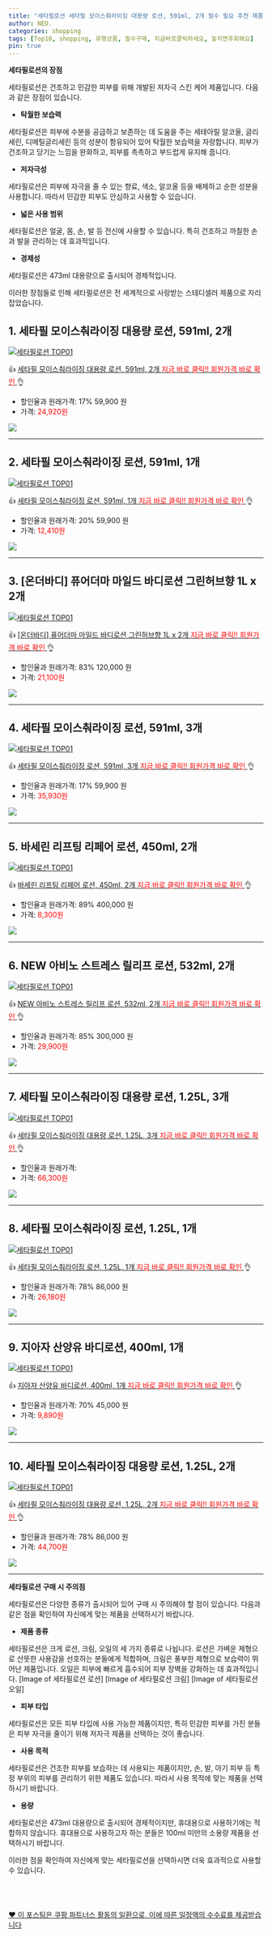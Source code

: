 ```yaml
---
title: "세타필로션 세타필 모이스춰라이징 대용량 로션, 591ml, 2개 필수 필요 추천 제품 비교 최저 가격 비교 장점 구매 후기 구매평"
author: NEO.
categories: shopping
tags: [Top10, shopping, 유행상품, 필수구매, 지금바로클릭하세요, 놓치면후회해요]
pin: true
---
```

**세타필로션의 장점**

세타필로션은 건조하고 민감한 피부를 위해 개발된 저자극 스킨 케어 제품입니다. 다음과 같은 장점이 있습니다.

* **탁월한 보습력**

세타필로션은 피부에 수분을 공급하고 보존하는 데 도움을 주는 세테아릴 알코올, 글리세린, 디메틸글리세린 등의 성분이 함유되어 있어 탁월한 보습력을 자랑합니다. 피부가 건조하고 당기는 느낌을 완화하고, 피부를 촉촉하고 부드럽게 유지해 줍니다.

* **저자극성**

세타필로션은 피부에 자극을 줄 수 있는 향료, 색소, 알코올 등을 배제하고 순한 성분을 사용합니다. 따라서 민감한 피부도 안심하고 사용할 수 있습니다.

* **넓은 사용 범위**

세타필로션은 얼굴, 몸, 손, 발 등 전신에 사용할 수 있습니다. 특히 건조하고 까칠한 손과 발을 관리하는 데 효과적입니다.

* **경제성**

세타필로션은 473ml 대용량으로 출시되어 경제적입니다.

이러한 장점들로 인해 세타필로션은 전 세계적으로 사랑받는 스테디셀러 제품으로 자리 잡았습니다.

   

## 1. 세타필 모이스춰라이징 대용량 로션, 591ml, 2개

[![세타필로션 TOP01](https://thumbnail6.coupangcdn.com/thumbnails/remote/490x490ex/image/retail/images/711593805388429-8681b9cc-5d10-40db-99d4-f490d8eca8b5.jpg)](https://link.coupang.com/re/AFFSDP?lptag=AF3617701&subid=GithubCoopas&pageKey=7164345502&traceid=V0-153&itemId=15015111767&vendorItemId=85072877349)


👍 [세타필 모이스춰라이징 대용량 로션, 591ml, 2개 <font color=red> 지금 바로 클릭!! 회원가격 바로 확인 </font> ](https://link.coupang.com/re/AFFSDP?lptag=AF3617701&subid=GithubCoopas&pageKey=7164345502&traceid=V0-153&itemId=15015111767&vendorItemId=85072877349) 👌 


- 할인율과 원래가격: 17%  59,900   원
- 가격: <span style='color:red'>24,920원</span>

[![](/discount_price.png)](https://link.coupang.com/re/AFFSDP?lptag=AF3617701&subid=GithubCoopas&pageKey=7164345502&traceid=V0-153&itemId=15015111767&vendorItemId=85072877349)

---


   

## 2. 세타필 모이스춰라이징 로션, 591ml, 1개

[![세타필로션 TOP01](https://thumbnail6.coupangcdn.com/thumbnails/remote/490x490ex/image/retail/images/1322644922592436-233ae835-1c61-4ace-bc8d-8950cb6c315f.jpg)](https://link.coupang.com/re/AFFSDP?lptag=AF3617701&subid=GithubCoopas&pageKey=7164345502&traceid=V0-153&itemId=14999324866&vendorItemId=80519514876)


👍 [세타필 모이스춰라이징 로션, 591ml, 1개 <font color=red> 지금 바로 클릭!! 회원가격 바로 확인 </font> ](https://link.coupang.com/re/AFFSDP?lptag=AF3617701&subid=GithubCoopas&pageKey=7164345502&traceid=V0-153&itemId=14999324866&vendorItemId=80519514876) 👌 


- 할인율과 원래가격: 20%  59,900   원
- 가격: <span style='color:red'>12,410원</span>

[![](/discount_price.png)](https://link.coupang.com/re/AFFSDP?lptag=AF3617701&subid=GithubCoopas&pageKey=7164345502&traceid=V0-153&itemId=14999324866&vendorItemId=80519514876)

---


   

## 3. [온더바디] 퓨어더마 마일드 바디로션 그린허브향 1L x 2개

[![세타필로션 TOP01](https://thumbnail7.coupangcdn.com/thumbnails/remote/490x490ex/image/vendor_inventory/c1b8/434fd66abefb48a781c91c2e360709cbc0c6fa54c4496d4e7ddc7d9e1dde.jpg)](https://link.coupang.com/re/AFFSDP?lptag=AF3617701&subid=GithubCoopas&pageKey=5314334755&traceid=V0-153&itemId=15240327237&vendorItemId=80519998474)


👍 [[온더바디] 퓨어더마 마일드 바디로션 그린허브향 1L x 2개 <font color=red> 지금 바로 클릭!! 회원가격 바로 확인 </font> ](https://link.coupang.com/re/AFFSDP?lptag=AF3617701&subid=GithubCoopas&pageKey=5314334755&traceid=V0-153&itemId=15240327237&vendorItemId=80519998474) 👌 


- 할인율과 원래가격: 83%  120,000   원
- 가격: <span style='color:red'>21,100원</span>

[![](/discount_price.png)](https://link.coupang.com/re/AFFSDP?lptag=AF3617701&subid=GithubCoopas&pageKey=5314334755&traceid=V0-153&itemId=15240327237&vendorItemId=80519998474)

---


   

## 4. 세타필 모이스춰라이징 로션, 591ml, 3개

[![세타필로션 TOP01](https://thumbnail10.coupangcdn.com/thumbnails/remote/490x490ex/image/retail/images/711216595735036-8139ff0f-4120-43d8-a05f-820fa0f83a1d.jpg)](https://link.coupang.com/re/AFFSDP?lptag=AF3617701&subid=GithubCoopas&pageKey=7164345502&traceid=V0-153&itemId=17910186641&vendorItemId=85072873775)


👍 [세타필 모이스춰라이징 로션, 591ml, 3개 <font color=red> 지금 바로 클릭!! 회원가격 바로 확인 </font> ](https://link.coupang.com/re/AFFSDP?lptag=AF3617701&subid=GithubCoopas&pageKey=7164345502&traceid=V0-153&itemId=17910186641&vendorItemId=85072873775) 👌 


- 할인율과 원래가격: 17%  59,900   원
- 가격: <span style='color:red'>35,930원</span>

[![](/discount_price.png)](https://link.coupang.com/re/AFFSDP?lptag=AF3617701&subid=GithubCoopas&pageKey=7164345502&traceid=V0-153&itemId=17910186641&vendorItemId=85072873775)

---


   

## 5. 바세린 리프팅 리페어 로션, 450ml, 2개

[![세타필로션 TOP01](https://thumbnail9.coupangcdn.com/thumbnails/remote/490x490ex/image/retail/images/6356249828395615-bdc5df76-b9b2-4fb1-88f0-557730f689a4.jpg)](https://link.coupang.com/re/AFFSDP?lptag=AF3617701&subid=GithubCoopas&pageKey=6279468671&traceid=V0-153&itemId=17910175309&vendorItemId=85072862512)


👍 [바세린 리프팅 리페어 로션, 450ml, 2개 <font color=red> 지금 바로 클릭!! 회원가격 바로 확인 </font> ](https://link.coupang.com/re/AFFSDP?lptag=AF3617701&subid=GithubCoopas&pageKey=6279468671&traceid=V0-153&itemId=17910175309&vendorItemId=85072862512) 👌 


- 할인율과 원래가격: 89%  400,000   원
- 가격: <span style='color:red'>8,300원</span>

[![](/discount_price.png)](https://link.coupang.com/re/AFFSDP?lptag=AF3617701&subid=GithubCoopas&pageKey=6279468671&traceid=V0-153&itemId=17910175309&vendorItemId=85072862512)

---


   

## 6. NEW 아비노 스트레스 릴리프 로션, 532ml, 2개

[![세타필로션 TOP01](https://thumbnail8.coupangcdn.com/thumbnails/remote/490x490ex/image/vendor_inventory/5ef5/ecc10e25fe16c193f7df41e1b56e1d862c7aadb3f156fcab5d7702085935.jpg)](https://link.coupang.com/re/AFFSDP?lptag=AF3617701&subid=GithubCoopas&pageKey=6885339024&traceid=V0-153&itemId=16513132917&vendorItemId=86622898651)


👍 [NEW 아비노 스트레스 릴리프 로션, 532ml, 2개 <font color=red> 지금 바로 클릭!! 회원가격 바로 확인 </font> ](https://link.coupang.com/re/AFFSDP?lptag=AF3617701&subid=GithubCoopas&pageKey=6885339024&traceid=V0-153&itemId=16513132917&vendorItemId=86622898651) 👌 


- 할인율과 원래가격: 85%  300,000   원
- 가격: <span style='color:red'>29,900원</span>

[![](/discount_price.png)](https://link.coupang.com/re/AFFSDP?lptag=AF3617701&subid=GithubCoopas&pageKey=6885339024&traceid=V0-153&itemId=16513132917&vendorItemId=86622898651)

---


   

## 7. 세타필 모이스춰라이징 대용량 로션, 1.25L, 3개

[![세타필로션 TOP01](https://thumbnail6.coupangcdn.com/thumbnails/remote/490x490ex/image/retail/images/f0c85fb1-d55e-415c-bf50-c2d226940ba44032800227707774491.png)](https://link.coupang.com/re/AFFSDP?lptag=AF3617701&subid=GithubCoopas&pageKey=7164345502&traceid=V0-153&itemId=18038238794&vendorItemId=85192615908)


👍 [세타필 모이스춰라이징 대용량 로션, 1.25L, 3개 <font color=red> 지금 바로 클릭!! 회원가격 바로 확인 </font> ](https://link.coupang.com/re/AFFSDP?lptag=AF3617701&subid=GithubCoopas&pageKey=7164345502&traceid=V0-153&itemId=18038238794&vendorItemId=85192615908) 👌 


- 할인율과 원래가격: 
- 가격: <span style='color:red'>66,300원</span>

[![](/discount_price.png)](https://link.coupang.com/re/AFFSDP?lptag=AF3617701&subid=GithubCoopas&pageKey=7164345502&traceid=V0-153&itemId=18038238794&vendorItemId=85192615908)

---


   

## 8. 세타필 모이스춰라이징 로션, 1.25L, 1개

[![세타필로션 TOP01](https://thumbnail9.coupangcdn.com/thumbnails/remote/490x490ex/image/retail/images/2022/12/20/10/0/196f8a76-789e-4c72-869e-db746d34bfee.png)](https://link.coupang.com/re/AFFSDP?lptag=AF3617701&subid=GithubCoopas&pageKey=7164345502&traceid=V0-153&itemId=17215242941&vendorItemId=84387112171)


👍 [세타필 모이스춰라이징 로션, 1.25L, 1개 <font color=red> 지금 바로 클릭!! 회원가격 바로 확인 </font> ](https://link.coupang.com/re/AFFSDP?lptag=AF3617701&subid=GithubCoopas&pageKey=7164345502&traceid=V0-153&itemId=17215242941&vendorItemId=84387112171) 👌 


- 할인율과 원래가격: 78%  86,000   원
- 가격: <span style='color:red'>26,180원</span>

[![](/discount_price.png)](https://link.coupang.com/re/AFFSDP?lptag=AF3617701&subid=GithubCoopas&pageKey=7164345502&traceid=V0-153&itemId=17215242941&vendorItemId=84387112171)

---


   

## 9. 지아자 산양유 바디로션, 400ml, 1개

[![세타필로션 TOP01](https://thumbnail6.coupangcdn.com/thumbnails/remote/490x490ex/image/retail/images/2021/09/06/9/9/7ef38977-147a-419c-a545-c107ec6e72b3.jpg)](https://link.coupang.com/re/AFFSDP?lptag=AF3617701&subid=GithubCoopas&pageKey=6036901830&traceid=V0-153&itemId=11199565031&vendorItemId=78477297439)


👍 [지아자 산양유 바디로션, 400ml, 1개 <font color=red> 지금 바로 클릭!! 회원가격 바로 확인 </font> ](https://link.coupang.com/re/AFFSDP?lptag=AF3617701&subid=GithubCoopas&pageKey=6036901830&traceid=V0-153&itemId=11199565031&vendorItemId=78477297439) 👌 


- 할인율과 원래가격: 70%  45,000   원
- 가격: <span style='color:red'>9,890원</span>

[![](/discount_price.png)](https://link.coupang.com/re/AFFSDP?lptag=AF3617701&subid=GithubCoopas&pageKey=6036901830&traceid=V0-153&itemId=11199565031&vendorItemId=78477297439)

---


   

## 10. 세타필 모이스춰라이징 대용량 로션, 1.25L, 2개

[![세타필로션 TOP01](https://thumbnail9.coupangcdn.com/thumbnails/remote/490x490ex/image/retail/images/132c7412-bd54-4e58-a8c2-0563a4bbf93f7693802722424814105.png)](https://link.coupang.com/re/AFFSDP?lptag=AF3617701&subid=GithubCoopas&pageKey=7164345502&traceid=V0-153&itemId=18038239850&vendorItemId=85192617060)


👍 [세타필 모이스춰라이징 대용량 로션, 1.25L, 2개 <font color=red> 지금 바로 클릭!! 회원가격 바로 확인 </font> ](https://link.coupang.com/re/AFFSDP?lptag=AF3617701&subid=GithubCoopas&pageKey=7164345502&traceid=V0-153&itemId=18038239850&vendorItemId=85192617060) 👌 


- 할인율과 원래가격: 78%  86,000   원
- 가격: <span style='color:red'>44,700원</span>

[![](/discount_price.png)](https://link.coupang.com/re/AFFSDP?lptag=AF3617701&subid=GithubCoopas&pageKey=7164345502&traceid=V0-153&itemId=18038239850&vendorItemId=85192617060)

---
**세타필로션 구매 시 주의점**

세타필로션은 다양한 종류가 출시되어 있어 구매 시 주의해야 할 점이 있습니다. 다음과 같은 점을 확인하여 자신에게 맞는 제품을 선택하시기 바랍니다.

* **제품 종류**

세타필로션은 크게 로션, 크림, 오일의 세 가지 종류로 나뉩니다. 로션은 가벼운 제형으로 산뜻한 사용감을 선호하는 분들에게 적합하며, 크림은 풍부한 제형으로 보습력이 뛰어난 제품입니다. 오일은 피부에 빠르게 흡수되어 피부 장벽을 강화하는 데 효과적입니다.
[Image of 세타필로션 로션]
[Image of 세타필로션 크림]
[Image of 세타필로션 오일]

* **피부 타입**

세타필로션은 모든 피부 타입에 사용 가능한 제품이지만, 특히 민감한 피부를 가진 분들은 피부 자극을 줄이기 위해 저자극 제품을 선택하는 것이 좋습니다.

* **사용 목적**

세타필로션은 건조한 피부를 보습하는 데 사용되는 제품이지만, 손, 발, 아기 피부 등 특정 부위의 피부를 관리하기 위한 제품도 있습니다. 따라서 사용 목적에 맞는 제품을 선택하시기 바랍니다.

* **용량**

세타필로션은 473ml 대용량으로 출시되어 경제적이지만, 휴대용으로 사용하기에는 적합하지 않습니다. 휴대용으로 사용하고자 하는 분들은 100ml 미만의 소용량 제품을 선택하시기 바랍니다.

이러한 점을 확인하여 자신에게 맞는 세타필로션을 선택하시면 더욱 효과적으로 사용할 수 있습니다.<br><br><br><br><br> [ ❤  이 포스팅은 쿠팡 파트너스 활동의 일환으로, 이에 따른 일정액의 수수료를 제공받습니다](https://link.coupang.com/a/bcEFyh)